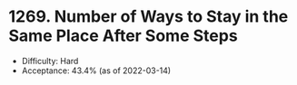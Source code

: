 # 1269. Number of Ways to Stay in the Same Place After Some Steps
- Difficulty: Hard
- Acceptance: 43.4% (as of 2022-03-14)
